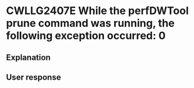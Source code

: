 # CWLLG2407E While the perfDWTool prune command was running, the following exception occurred: 0

## Explanation

## User response